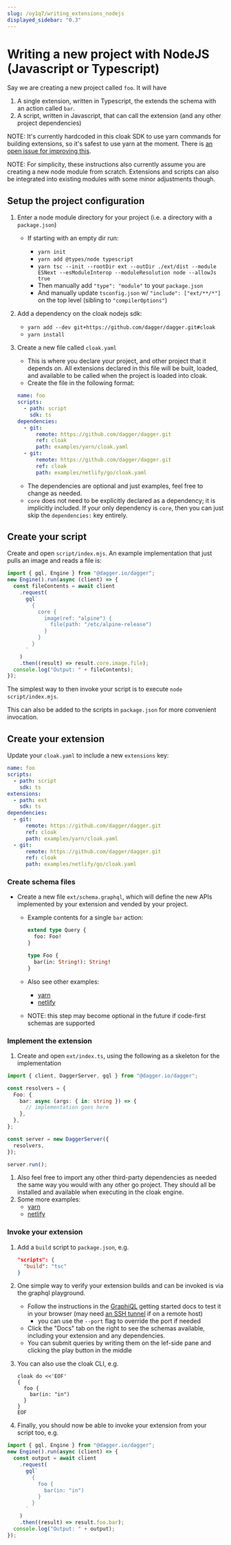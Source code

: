 ```yaml
---
slug: /oy1q7/writing_extensions_nodejs
displayed_sidebar: "0.3"
---
```


# Writing a new project with NodeJS (Javascript or Typescript)

Say we are creating a new project called `foo`. It will have

1. A single extension, written in Typescript, the extends the schema with an action called `bar`.
1. A script, written in Javascript, that can call the extension (and any other project dependencies)

NOTE: It's currently hardcoded in this cloak SDK to use yarn commands for building extensions, so it's safest to use yarn at the moment. There is [an open issue for improving this](https://github.com/dagger/dagger/issues/3036).

NOTE: For simplicity, these instructions also currently assume you are creating a new node module from scratch. Extensions and scripts can also be integrated into existing modules with some minor adjustments though.

## Setup the project configuration

1. Enter a node module directory for your project (i.e. a directory with a `package.json`)

   - If starting with an empty dir run:

     - `yarn init`
     - `yarn add @types/node typescript`
     - `yarn tsc --init --rootDir ext --outDir ./ext/dist --module ESNext --esModuleInterop --moduleResolution node --allowJs true`
     - Then manually add `"type": "module"` to your `package.json`
     - And manually update `tsconfig.json` w/ `"include": ["ext/**/*"]` on the top level (sibling to `"compilerOptions"`)

1. Add a dependency on the cloak nodejs sdk:

   - `yarn add --dev git+https://github.com/dagger/dagger.git#cloak`
   - `yarn install`

1. Create a new file called `cloak.yaml`

   - This is where you declare your project, and other project that it depends on. All extensions declared in this file will be built, loaded, and available to be called when the project is loaded into cloak.
   - Create the file in the following format:

   ```yaml
   name: foo
   scripts:
     - path: script
       sdk: ts
   dependencies:
     - git:
         remote: https://github.com/dagger/dagger.git
         ref: cloak
         path: examples/yarn/cloak.yaml
     - git:
         remote: https://github.com/dagger/dagger.git
         ref: cloak
         path: examples/netlify/go/cloak.yaml
   ```

   - The dependencies are optional and just examples, feel free to change as needed.
   - `core` does not need to be explicitly declared as a dependency; it is implicitly included. If your only dependency is `core`, then you can just skip the `dependencies:` key entirely.

## Create your script

Create and open `script/index.mjs`. An example implementation that just pulls an image and reads a file is:

```javascript
import { gql, Engine } from "@dagger.io/dagger";
new Engine().run(async (client) => {
  const fileContents = await client
    .request(
      gql`
        {
          core {
            image(ref: "alpine") {
              file(path: "/etc/alpine-release")
            }
          }
        }
      `
    )
    .then((result) => result.core.image.file);
  console.log("Output: " + fileContents);
});
```

The simplest way to then invoke your script is to execute `node script/index.mjs`.

This can also be added to the scripts in `package.json` for more convenient invocation.

## Create your extension

Update your `cloak.yaml` to include a new `extensions` key:

```yaml
name: foo
scripts:
  - path: script
    sdk: ts
extensions:
  - path: ext
    sdk: ts
dependencies:
  - git:
      remote: https://github.com/dagger/dagger.git
      ref: cloak
      path: examples/yarn/cloak.yaml
  - git:
      remote: https://github.com/dagger/dagger.git
      ref: cloak
      path: examples/netlify/go/cloak.yaml
```

### Create schema files

- Create a new file `ext/schema.graphql`, which will define the new APIs implemented by your extension and vended by your project.

  - Example contents for a single `bar` action:

    ```graphql
    extend type Query {
      foo: Foo!
    }

    type Foo {
      bar(in: String!): String!
    }
    ```

  - Also see other examples:
    - [yarn](https://github.com/dagger/dagger/blob/cloak/examples/yarn/schema.graphql)
    - [netlify](https://github.com/dagger/dagger/blob/cloak/examples/netlify/ts/schema.graphql)
  - NOTE: this step may become optional in the future if code-first schemas are supported

### Implement the extension

1. Create and open `ext/index.ts`, using the following as a skeleton for the implementation

```typescript
import { client, DaggerServer, gql } from "@dagger.io/dagger";

const resolvers = {
  Foo: {
    bar: async (args: { in: string }) => {
      // implementation goes here
    },
  },
};

const server = new DaggerServer({
  resolvers,
});

server.run();
```

1. Also feel free to import any other third-party dependencies as needed the same way you would with any other go project. They should all be installed and available when executing in the cloak engine.
1. Some more examples:
   - [yarn](https://github.com/dagger/dagger/blob/cloak/examples/yarn/index.ts)
   - [netlify](https://github.com/dagger/dagger/blob/cloak/examples/netlify/ts/index.ts)

### Invoke your extension

1. Add a `build` script to `package.json`, e.g.

   ```json
   "scripts": {
     "build": "tsc"
   }
   ```

1. One simple way to verify your extension builds and can be invoked is via the graphql playground.
   - Follow the instructions in the [GraphiQL](./2ku9n-getting_started.md#graphiql) getting started docs to test it in your browser (may need [an SSH tunnel](https://www.ssh.com/academy/ssh/tunneling-example) if on a remote host)
     - you can use the `--port` flag to override the port if needed
   - Click the "Docs" tab on the right to see the schemas available, including your extension and any dependencies.
   - You can submit queries by writing them on the lef-side pane and clicking the play button in the middle
1. You can also use the cloak CLI, e.g.

   ```console
   cloak do <<'EOF'
   {
     foo {
       bar(in: "in")
     }
   }
   EOF
   ```

1. Finally, you should now be able to invoke your extension from your script too, e.g.

```javascript
import { gql, Engine } from "@dagger.io/dagger";
new Engine().run(async (client) => {
  const output = await client
    .request(
      gql`
        {
          foo {
            bar(in: "in")
          }
        }
      `
    )
    .then((result) => result.foo.bar);
  console.log("Output: " + output);
});
```
